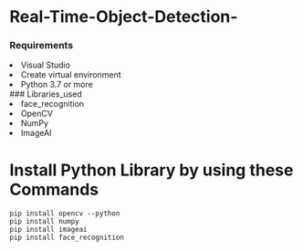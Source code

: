 # Real-Time-Object-Detection-
### Requirements
<li>Visual Studio</li>
<li>Create virtual environment</li>
<li>Python 3.7 or more </li>
### Libraries_used
<li>face_recognition</li>
<li>OpenCV</li>
<li>NumPy</li>
<li>ImageAI</li>

<h1> Install Python Library by using these Commands </h1>

```
pip install opencv --python
pip install numpy
pip install imageai
pip install face_recognition

```
